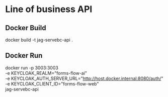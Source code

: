 # Line of business API

## Docker Build
docker build -t jag-servebc-api .

## Docker Run
docker run -p 3003:3003 \
-e KEYCLOAK_REALM="forms-flow-ai" \
-e KEYCLOAK_AUTH_SERVER_URL="http://host.docker.internal:8080/auth/" \
-e KEYCLOAK_CLIENT_ID="forms-flow-web" \
jag-servebc-api 